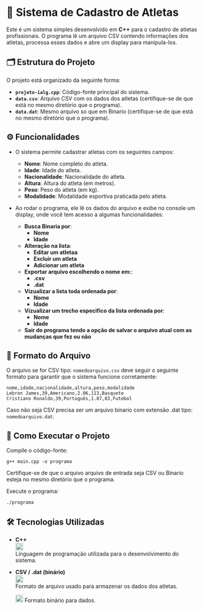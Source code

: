 # 🏅 Sistema de Cadastro de Atletas

Este é um sistema simples desenvolvido em **C++** para o cadastro de atletas profissionais. O programa lê um arquivo CSV contendo informações dos atletas, processa esses dados e abre um display para manipula-los.

## 🗂️ Estrutura do Projeto

O projeto está organizado da seguinte forma:

- **`projeto-ialg.cpp`**: Código-fonte principal do sistema.
- **`data.csv`**: Arquivo CSV com os dados dos atletas (certifique-se de que está no mesmo diretório que o programa).
- **`data.dat`**: Mesmo arquivo so que em Binario (certifique-se de que está no mesmo diretório que o programa).

## ⚙️ Funcionalidades

- O sistema permite cadastrar atletas com os seguintes campos:
  - **Nome**: Nome completo do atleta.
  - **Idade**: Idade do atleta.
  - **Nacionalidade**: Nacionalidade do atleta.
  - **Altura**: Altura do atleta (em metros).
  - **Peso**: Peso do atleta (em kg).
  - **Modalidade**: Modalidade esportiva praticada pelo atleta.

- Ao rodar o programa, ele lê os dados do arquivo e exibe no console um display, onde você tem acesso a algumas funcionalidades:
  - **Busca Binaria por**:
    - **Nome**
    - **Idade**
  - **Alteração na lista**:
    - **Editar um atletaa**
    - **Excluir um atleta**
    - **Adicionar um atleta**
  - **Exportar arquivo escolhendo o nome em:**:
    - **.csv**
    - **.dat**
  - **Vizualizar a lista toda ordenada por**:
    - **Nome**
    - **Idade**
  - **Vizualizar um trecho especifico da lista ordenada por**:
    - **Nome**
    - **Idade**
  - **Sair do programa tendo a opção de salvar o arquivo atual com as mudanças que fez ou não**

## 📑 Formato do Arquivo 

O arquivo se for CSV tipo: `nomedoarquivo.csv` deve seguir o seguinte formato para garantir que o sistema funcione corretamente:

```csv
nome,idade,nacionalidade,altura,peso,modalidade
Lebron James,39,Americano,2.06,113,Basquete
Cristiano Ronaldo,39,Português,1.87,83,Futebol
```

Caso não seja CSV precisa ser um arquivo binario com extensão .dat tipo: `nomedoarquivo.dat`.

## 🚀 Como Executar o Projeto

Compile o código-fonte:
```
g++ main.cpp -o programa
```

Certifique-se de que o arquivo arquivo de entrada seja CSV ou Binario esteja no mesmo diretório que o programa.

Execute o programa:
```
./programa
```

## 🛠️ Tecnologias Utilizadas

- **C++**  
  <img src="https://upload.wikimedia.org/wikipedia/commons/1/18/C_Programming_Language.svg" width="20" />  
  Linguagem de programação utilizada para o desenvolvimento do sistema.

- **CSV / .dat (binário)**  
  <img src="https://upload.wikimedia.org/wikipedia/commons/e/ec/CSV_file_icon.svg" width="20" />  
  Formato de arquivo usado para armazenar os dados dos atletas.

  <img src="https://upload.wikimedia.org/wikipedia/commons/e/ea/Binary_file_icon.svg" width="20" />  
  Formato binário para dados.
